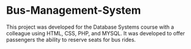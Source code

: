 # Bus-Management-System
This project was developed for the Database Systems course with a colleague using HTML, CSS, PHP, and MYSQL. It was developed to offer passengers the ability to reserve seats for bus rides.
